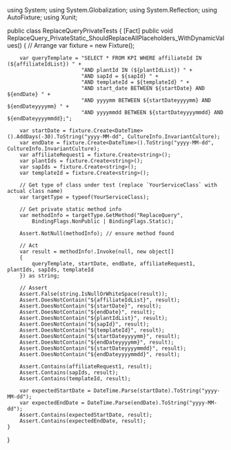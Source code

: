 using System;
using System.Globalization;
using System.Reflection;
using AutoFixture;
using Xunit;

public class ReplaceQueryPrivateTests
{
    [Fact]
    public void ReplaceQuery_PrivateStatic_ShouldReplaceAllPlaceholders_WithDynamicValues()
    {
        // Arrange
        var fixture = new Fixture();

        var queryTemplate = "SELECT * FROM KPI WHERE affiliateId IN (${affiliateIdList}) " +
                            "AND plantId IN (${plantIdList}) " +
                            "AND sapId = ${sapId} " +
                            "AND templateId = ${templateId} " +
                            "AND start_date BETWEEN ${startDate} AND ${endDate} " +
                            "AND yyyymm BETWEEN ${startDateyyyymm} AND ${endDateyyyymm} " +
                            "AND yyyymmdd BETWEEN ${startDateyyyymmdd} AND ${endDateyyyymmdd};";

        var startDate = fixture.Create<DateTime>().AddDays(-30).ToString("yyyy-MM-dd", CultureInfo.InvariantCulture);
        var endDate = fixture.Create<DateTime>().ToString("yyyy-MM-dd", CultureInfo.InvariantCulture);
        var affiliateRequest1 = fixture.Create<string>();
        var plantIds = fixture.Create<string>();
        var sapIds = fixture.Create<string>();
        var templateId = fixture.Create<string>();

        // Get type of class under test (replace `YourServiceClass` with actual class name)
        var targetType = typeof(YourServiceClass);

        // Get private static method info
        var methodInfo = targetType.GetMethod("ReplaceQuery",
            BindingFlags.NonPublic | BindingFlags.Static);

        Assert.NotNull(methodInfo); // ensure method found

        // Act
        var result = methodInfo!.Invoke(null, new object[]
        {
            queryTemplate, startDate, endDate, affiliateRequest1, plantIds, sapIds, templateId
        }) as string;

        // Assert
        Assert.False(string.IsNullOrWhiteSpace(result));
        Assert.DoesNotContain("${affiliateIdList}", result);
        Assert.DoesNotContain("${startDate}", result);
        Assert.DoesNotContain("${endDate}", result);
        Assert.DoesNotContain("${plantIdList}", result);
        Assert.DoesNotContain("${sapId}", result);
        Assert.DoesNotContain("${templateId}", result);
        Assert.DoesNotContain("${startDateyyyymm}", result);
        Assert.DoesNotContain("${endDateyyyymm}", result);
        Assert.DoesNotContain("${startDateyyyymmdd}", result);
        Assert.DoesNotContain("${endDateyyyymmdd}", result);

        Assert.Contains(affiliateRequest1, result);
        Assert.Contains(sapIds, result);
        Assert.Contains(templateId, result);

        var expectedStartDate = DateTime.Parse(startDate).ToString("yyyy-MM-dd");
        var expectedEndDate = DateTime.Parse(endDate).ToString("yyyy-MM-dd");
        Assert.Contains(expectedStartDate, result);
        Assert.Contains(expectedEndDate, result);
    }
}
